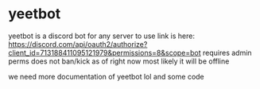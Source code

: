 # yeetbot
yeetbot is a discord bot for any server to use
link is here: https://discord.com/api/oauth2/authorize?client_id=713188411095121979&permissions=8&scope=bot
requires admin perms
does not ban/kick as of right now
most likely it will be offline



we need more documentation of yeetbot lol
and some code
